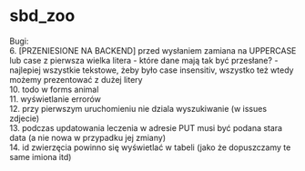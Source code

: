 # sbd_zoo

Bugi:  
6. [PRZENIESIONE NA BACKEND] przed wysłaniem zamiana na UPPERCASE lub case z pierwsza wielka litera  - które dane mają tak być przesłane?  - najlepiej wszystkie tekstowe, żeby było case insensitiv, wszystko też wtedy możemy prezentować z dużej litery  
10. todo w forms animal  
11. wyświetlanie errorów  
12. przy pierwszym uruchomieniu nie dziala wyszukiwanie (w issues zdjecie)  
13. podczas updatowania leczenia w adresie PUT musi być podana stara data (a nie nowa w przypadku jej zmiany)  
14. id zwierzęcia powinno się wyświetlać w tabeli (jako że dopuszczamy te same imiona itd)  

